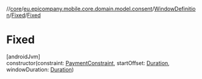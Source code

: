 //[core](../../../../index.md)/[eu.epicompany.mobile.core.domain.model.consent](../../index.md)/[WindowDefinition](../index.md)/[Fixed](index.md)/[Fixed](-fixed.md)

# Fixed

[androidJvm]\
constructor(constraint: [PaymentConstraint](../../-payment-constraint/index.md), startOffset: [Duration](https://developer.android.com/reference/kotlin/java/time/Duration.html), windowDuration: [Duration](https://developer.android.com/reference/kotlin/java/time/Duration.html))
